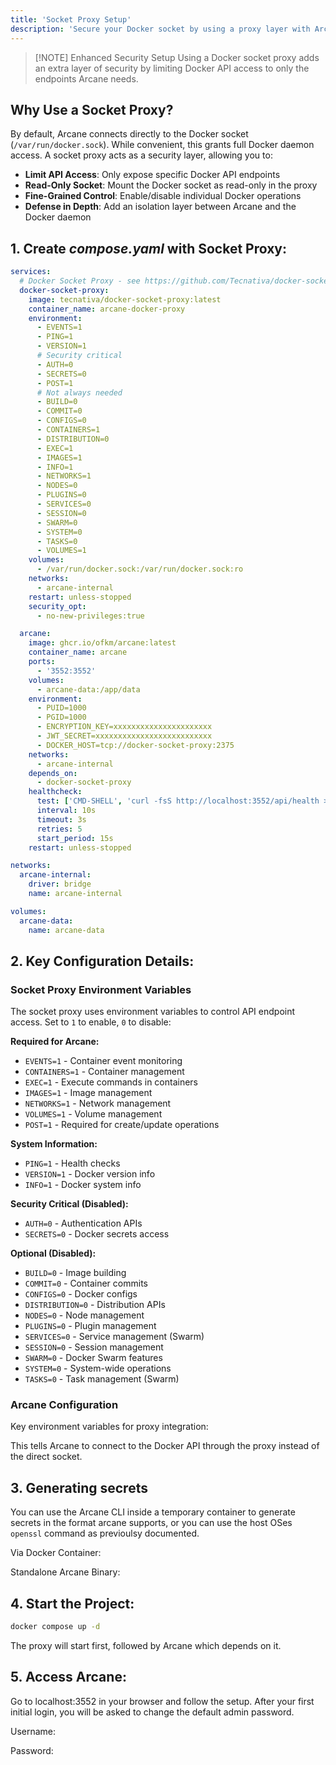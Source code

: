 ```yaml
---
title: 'Socket Proxy Setup'
description: 'Secure your Docker socket by using a proxy layer with Arcane.'
---
```


<script lang="ts">
import { Snippet } from '$lib/components/ui/snippet/index.js';
import { Link } from '$lib/components/ui/link/index.js';
</script>

> [!NOTE] Enhanced Security Setup
> Using a Docker socket proxy adds an extra layer of security by limiting Docker API access to only the endpoints Arcane needs.

## Why Use a Socket Proxy?

By default, Arcane connects directly to the Docker socket (`/var/run/docker.sock`). While convenient, this grants full Docker daemon access. A socket proxy acts as a security layer, allowing you to:

- **Limit API Access**: Only expose specific Docker API endpoints
- **Read-Only Socket**: Mount the Docker socket as read-only in the proxy
- **Fine-Grained Control**: Enable/disable individual Docker operations
- **Defense in Depth**: Add an isolation layer between Arcane and the Docker daemon

## 1. Create **_compose.yaml_** with Socket Proxy:

```yaml
services:
  # Docker Socket Proxy - see https://github.com/Tecnativa/docker-socket-proxy
  docker-socket-proxy:
    image: tecnativa/docker-socket-proxy:latest
    container_name: arcane-docker-proxy
    environment:
      - EVENTS=1
      - PING=1
      - VERSION=1
      # Security critical
      - AUTH=0
      - SECRETS=0
      - POST=1
      # Not always needed
      - BUILD=0
      - COMMIT=0
      - CONFIGS=0
      - CONTAINERS=1
      - DISTRIBUTION=0
      - EXEC=1
      - IMAGES=1
      - INFO=1
      - NETWORKS=1
      - NODES=0
      - PLUGINS=0
      - SERVICES=0
      - SESSION=0
      - SWARM=0
      - SYSTEM=0
      - TASKS=0
      - VOLUMES=1
    volumes:
      - /var/run/docker.sock:/var/run/docker.sock:ro
    networks:
      - arcane-internal
    restart: unless-stopped
    security_opt:
      - no-new-privileges:true

  arcane:
    image: ghcr.io/ofkm/arcane:latest
    container_name: arcane
    ports:
      - '3552:3552'
    volumes:
      - arcane-data:/app/data
    environment:
      - PUID=1000
      - PGID=1000
      - ENCRYPTION_KEY=xxxxxxxxxxxxxxxxxxxxxx
      - JWT_SECRET=xxxxxxxxxxxxxxxxxxxxxxxxxx
      - DOCKER_HOST=tcp://docker-socket-proxy:2375
    networks:
      - arcane-internal
    depends_on:
      - docker-socket-proxy
    healthcheck:
      test: ['CMD-SHELL', 'curl -fsS http://localhost:3552/api/health >/dev/null || exit 1']
      interval: 10s
      timeout: 3s
      retries: 5
      start_period: 15s
    restart: unless-stopped

networks:
  arcane-internal:
    driver: bridge
    name: arcane-internal

volumes:
  arcane-data:
    name: arcane-data
```

## 2. Key Configuration Details:

### Socket Proxy Environment Variables

The socket proxy uses environment variables to control API endpoint access. Set to `1` to enable, `0` to disable:

**Required for Arcane:**
- `EVENTS=1` - Container event monitoring
- `CONTAINERS=1` - Container management
- `EXEC=1` - Execute commands in containers
- `IMAGES=1` - Image management
- `NETWORKS=1` - Network management
- `VOLUMES=1` - Volume management
- `POST=1` - Required for create/update operations

**System Information:**
- `PING=1` - Health checks
- `VERSION=1` - Docker version info
- `INFO=1` - Docker system info

**Security Critical (Disabled):**
- `AUTH=0` - Authentication APIs
- `SECRETS=0` - Docker secrets access

**Optional (Disabled):**
- `BUILD=0` - Image building
- `COMMIT=0` - Container commits
- `CONFIGS=0` - Docker configs
- `DISTRIBUTION=0` - Distribution APIs
- `NODES=0` - Node management
- `PLUGINS=0` - Plugin management
- `SERVICES=0` - Service management (Swarm)
- `SESSION=0` - Session management
- `SWARM=0` - Docker Swarm features
- `SYSTEM=0` - System-wide operations
- `TASKS=0` - Task management (Swarm)

### Arcane Configuration

Key environment variables for proxy integration:

<Snippet text="DOCKER_HOST=tcp://docker-socket-proxy:2375" class="mt-2" />

This tells Arcane to connect to the Docker API through the proxy instead of the direct socket.

## 3. Generating secrets

You can use the Arcane CLI inside a temporary container to generate secrets in the format arcane supports, or you can use the host OSes `openssl` command as previoulsy documented.

Via Docker Container:

<Snippet text="docker run --rm ghcr.io/ofkm/arcane:latest /app/arcane generate secret" class="mt-2" />

Standalone Arcane Binary:

<Snippet text="arcane generate secret" class="mt-2" />

## 4. Start the Project:

```bash
docker compose up -d
```

The proxy will start first, followed by Arcane which depends on it.

## 5. Access Arcane:

Go to <Link href="http://localhost:3552">localhost:3552</Link> in your browser and follow the setup. After your first initial login, you will be asked to change the default admin password.

Username:
<Snippet text="arcane" class="mt-2 max-w-[300px]" />

Password:
<Snippet text="arcane-admin" class="mt-2 max-w-[300px]" />
